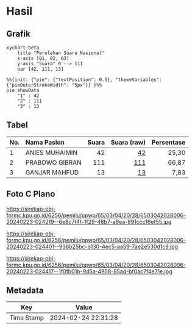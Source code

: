 # Hasil

## Grafik

```mermaid
xychart-beta
    title "Perolehan Suara Nasional"
    x-axis [01, 02, 03]
    y-axis "Suara" 0 --> 111
    bar [42, 111, 13]
```

```mermaid
%%{init: {"pie": {"textPosition": 0.5}, "themeVariables": {"pieOuterStrokeWidth": "5px"}} }%%
pie showData
    "1" : 42
    "2" : 111
    "3" : 13
```

## Tabel

| No. | Nama Paslon    | Suara | Suara (raw) | Persentase |
|:--- |:-------------- | -----:| -----------:| ----------:|
| 1   | ANIES MUHAIMIN | 42    | [42][p-1]   | 25,30      |
| 2   | PRABOWO GIBRAN | 111   | [111][p-2]  | 66,87      |
| 3   | GANJAR MAHFUD  | 13    | [13][p-3]   | 7,83       |


[p-1]: https://github.com/gigit-pemilu/pemilu-2024/blob/main/pilpres/hitung-suara/sub/65-kalimantan-utara/sub/03-nunukan/sub/04-lumbis/sub/2028-mansalong/sub/006-tps/sub/paslon-1.txt
[p-2]: https://github.com/gigit-pemilu/pemilu-2024/blob/main/pilpres/hitung-suara/sub/65-kalimantan-utara/sub/03-nunukan/sub/04-lumbis/sub/2028-mansalong/sub/006-tps/sub/paslon-2.txt
[p-3]: https://github.com/gigit-pemilu/pemilu-2024/blob/main/pilpres/hitung-suara/sub/65-kalimantan-utara/sub/03-nunukan/sub/04-lumbis/sub/2028-mansalong/sub/006-tps/sub/paslon-3.txt

## Foto C Plano

https://sirekap-obj-formc.kpu.go.id/6256/pemilu/ppwp/65/03/04/20/28/6503042028006-20240223-024219--6e8c7f4f-1f29-48b7-a8ea-891ccc16ef55.jpg

https://sirekap-obj-formc.kpu.go.id/6256/pemilu/ppwp/65/03/04/20/28/6503042028006-20240223-024401--936b25bc-b130-4ec5-aa59-7ae2e530d1c9.jpg

https://sirekap-obj-formc.kpu.go.id/6256/pemilu/ppwp/65/03/04/20/28/6503042028006-20240223-024417--1f0fb01b-9d5a-4958-85ad-bf0ac7f4e71e.jpg


## Metadata

| Key        | Value               |
| ---------- | ------------------- |
| Time Stamp | 2024-02-24 22:31:28 |



